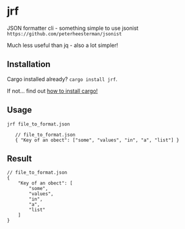# jrf

JSON formatter cli - something simple to use jsonist `https://github.com/peterheesterman/jsonist`

Much less useful than jq - also a lot simpler!

## Installation

Cargo installed already? `cargo install jrf`.

If not... find out [how to install cargo!](https://doc.rust-lang.org/cargo/getting-started/installation.html)

## Usage

`jrf file_to_format.json`

```
   // file_to_format.json
   { "Key of an obect": ["some", "values", "in", "a", "list"] }
```

## Result

```
// file_to_format.json
{
    "Key of an obect": [
        "some",
        "values",
        "in",
        "a",
        "list"
    ]
}
```

